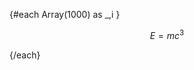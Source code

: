<KatexIntersectionObserver/>
<script>
    import KatexIntersectionObserver from "$lib/KatexIntersectionObserver.svelte";
    import K from "$lib/KatexDataProp.svelte";
</script>


{#each Array(1000) as _,i }
    
<div class="bg-red-100">

$$
E=mc^3
$$

</div>
{/each}



